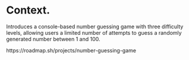 # Context.
<p>Introduces a console-based number guessing game with three difficulty levels, allowing users a limited number of attempts to guess a randomly generated number between 1 and 100.</p>
<p>https://roadmap.sh/projects/number-guessing-game<p>
